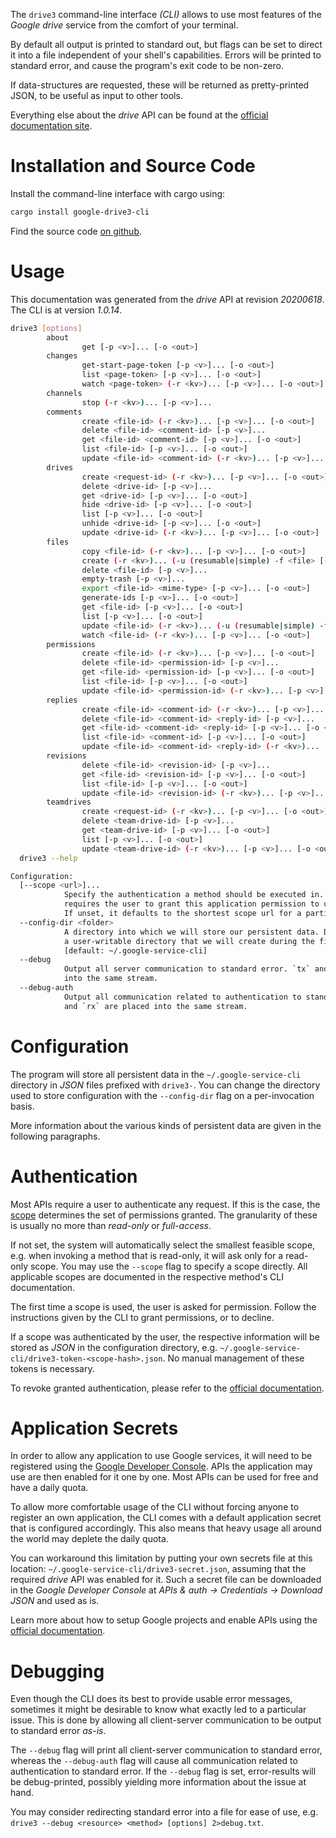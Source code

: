 <!---
DO NOT EDIT !
This file was generated automatically from 'src/mako/cli/README.md.mako'
DO NOT EDIT !
-->
The `drive3` command-line interface *(CLI)* allows to use most features of the *Google drive* service from the comfort of your terminal.

By default all output is printed to standard out, but flags can be set to direct it into a file independent of your shell's
capabilities. Errors will be printed to standard error, and cause the program's exit code to be non-zero.

If data-structures are requested, these will be returned as pretty-printed JSON, to be useful as input to other tools.

Everything else about the *drive* API can be found at the
[official documentation site](https://developers.google.com/drive/).

# Installation and Source Code

Install the command-line interface with cargo using:

```bash
cargo install google-drive3-cli
```

Find the source code [on github](https://github.com/Byron/google-apis-rs/tree/master/gen/drive3-cli).

# Usage

This documentation was generated from the *drive* API at revision *20200618*. The CLI is at version *1.0.14*.

```bash
drive3 [options]
        about
                get [-p <v>]... [-o <out>]
        changes
                get-start-page-token [-p <v>]... [-o <out>]
                list <page-token> [-p <v>]... [-o <out>]
                watch <page-token> (-r <kv>)... [-p <v>]... [-o <out>]
        channels
                stop (-r <kv>)... [-p <v>]...
        comments
                create <file-id> (-r <kv>)... [-p <v>]... [-o <out>]
                delete <file-id> <comment-id> [-p <v>]...
                get <file-id> <comment-id> [-p <v>]... [-o <out>]
                list <file-id> [-p <v>]... [-o <out>]
                update <file-id> <comment-id> (-r <kv>)... [-p <v>]... [-o <out>]
        drives
                create <request-id> (-r <kv>)... [-p <v>]... [-o <out>]
                delete <drive-id> [-p <v>]...
                get <drive-id> [-p <v>]... [-o <out>]
                hide <drive-id> [-p <v>]... [-o <out>]
                list [-p <v>]... [-o <out>]
                unhide <drive-id> [-p <v>]... [-o <out>]
                update <drive-id> (-r <kv>)... [-p <v>]... [-o <out>]
        files
                copy <file-id> (-r <kv>)... [-p <v>]... [-o <out>]
                create (-r <kv>)... (-u (resumable|simple) -f <file> [-m <mime>]) [-p <v>]... [-o <out>]
                delete <file-id> [-p <v>]...
                empty-trash [-p <v>]...
                export <file-id> <mime-type> [-p <v>]... [-o <out>]
                generate-ids [-p <v>]... [-o <out>]
                get <file-id> [-p <v>]... [-o <out>]
                list [-p <v>]... [-o <out>]
                update <file-id> (-r <kv>)... (-u (resumable|simple) -f <file> [-m <mime>]) [-p <v>]... [-o <out>]
                watch <file-id> (-r <kv>)... [-p <v>]... [-o <out>]
        permissions
                create <file-id> (-r <kv>)... [-p <v>]... [-o <out>]
                delete <file-id> <permission-id> [-p <v>]...
                get <file-id> <permission-id> [-p <v>]... [-o <out>]
                list <file-id> [-p <v>]... [-o <out>]
                update <file-id> <permission-id> (-r <kv>)... [-p <v>]... [-o <out>]
        replies
                create <file-id> <comment-id> (-r <kv>)... [-p <v>]... [-o <out>]
                delete <file-id> <comment-id> <reply-id> [-p <v>]...
                get <file-id> <comment-id> <reply-id> [-p <v>]... [-o <out>]
                list <file-id> <comment-id> [-p <v>]... [-o <out>]
                update <file-id> <comment-id> <reply-id> (-r <kv>)... [-p <v>]... [-o <out>]
        revisions
                delete <file-id> <revision-id> [-p <v>]...
                get <file-id> <revision-id> [-p <v>]... [-o <out>]
                list <file-id> [-p <v>]... [-o <out>]
                update <file-id> <revision-id> (-r <kv>)... [-p <v>]... [-o <out>]
        teamdrives
                create <request-id> (-r <kv>)... [-p <v>]... [-o <out>]
                delete <team-drive-id> [-p <v>]...
                get <team-drive-id> [-p <v>]... [-o <out>]
                list [-p <v>]... [-o <out>]
                update <team-drive-id> (-r <kv>)... [-p <v>]... [-o <out>]
  drive3 --help

Configuration:
  [--scope <url>]...
            Specify the authentication a method should be executed in. Each scope
            requires the user to grant this application permission to use it.
            If unset, it defaults to the shortest scope url for a particular method.
  --config-dir <folder>
            A directory into which we will store our persistent data. Defaults to
            a user-writable directory that we will create during the first invocation.
            [default: ~/.google-service-cli]
  --debug
            Output all server communication to standard error. `tx` and `rx` are placed
            into the same stream.
  --debug-auth
            Output all communication related to authentication to standard error. `tx`
            and `rx` are placed into the same stream.

```

# Configuration

The program will store all persistent data in the `~/.google-service-cli` directory in *JSON* files prefixed with `drive3-`.  You can change the directory used to store configuration with the `--config-dir` flag on a per-invocation basis.

More information about the various kinds of persistent data are given in the following paragraphs.

# Authentication

Most APIs require a user to authenticate any request. If this is the case, the [scope][scopes] determines the 
set of permissions granted. The granularity of these is usually no more than *read-only* or *full-access*.

If not set, the system will automatically select the smallest feasible scope, e.g. when invoking a
method that is read-only, it will ask only for a read-only scope. 
You may use the `--scope` flag to specify a scope directly. 
All applicable scopes are documented in the respective method's CLI documentation.

The first time a scope is used, the user is asked for permission. Follow the instructions given 
by the CLI to grant permissions, or to decline.

If a scope was authenticated by the user, the respective information will be stored as *JSON* in the configuration
directory, e.g. `~/.google-service-cli/drive3-token-<scope-hash>.json`. No manual management of these tokens
is necessary.

To revoke granted authentication, please refer to the [official documentation][revoke-access].

# Application Secrets

In order to allow any application to use Google services, it will need to be registered using the 
[Google Developer Console][google-dev-console]. APIs the application may use are then enabled for it
one by one. Most APIs can be used for free and have a daily quota.

To allow more comfortable usage of the CLI without forcing anyone to register an own application, the CLI
comes with a default application secret that is configured accordingly. This also means that heavy usage
all around the world may deplete the daily quota.

You can workaround this limitation by putting your own secrets file at this location: 
`~/.google-service-cli/drive3-secret.json`, assuming that the required *drive* API 
was enabled for it. Such a secret file can be downloaded in the *Google Developer Console* at 
*APIs & auth -> Credentials -> Download JSON* and used as is.

Learn more about how to setup Google projects and enable APIs using the [official documentation][google-project-new].


# Debugging

Even though the CLI does its best to provide usable error messages, sometimes it might be desirable to know
what exactly led to a particular issue. This is done by allowing all client-server communication to be 
output to standard error *as-is*.

The `--debug` flag will print all client-server communication to standard error, whereas the `--debug-auth` flag
will cause all communication related to authentication to standard error.
If the `--debug` flag is set, error-results will be debug-printed, possibly yielding more information about the 
issue at hand.

You may consider redirecting standard error into a file for ease of use, e.g. `drive3 --debug <resource> <method> [options] 2>debug.txt`.


[scopes]: https://developers.google.com/+/api/oauth#scopes
[revoke-access]: http://webapps.stackexchange.com/a/30849
[google-dev-console]: https://console.developers.google.com/
[google-project-new]: https://developers.google.com/console/help/new/